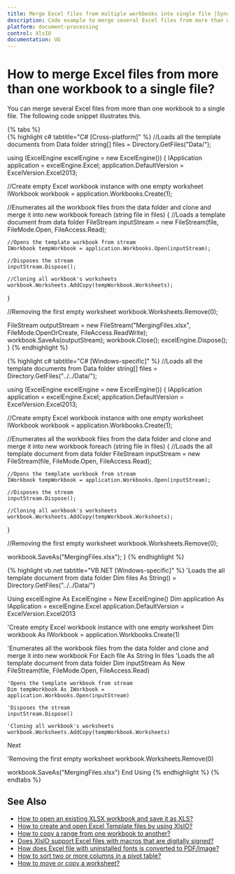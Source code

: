 ```yaml
---
title: Merge Excel files from multiple workbooks into single file |Syncfusion
description: Code example to merge several Excel files from more than one workbook to a single file using Suncfusion's XlsIO.
platform: document-processing
control: XlsIO
documentation: UG
---
```


# How to merge Excel files from more than one workbook to a single file?

You can merge several Excel files from more than one workbook to a single file. The following code snippet illustrates this.

{% tabs %}  
{% highlight c# tabtitle="C# [Cross-platform]" %}
//Loads all the template documents from Data folder
string[] files = Directory.GetFiles("Data/");

using (ExcelEngine excelEngine = new ExcelEngine())
{
  IApplication application = excelEngine.Excel;
  application.DefaultVersion = ExcelVersion.Excel2013;

  //Create empty Excel workbook instance with one empty worksheet
  IWorkbook workbook = application.Workbooks.Create(1);

  //Enumerates all the workbook files from the data folder and clone and merge it into new workbook
  foreach (string file in files)
  {
    //Loads a template document from data folder
    FileStream inputStream = new FileStream(file, FileMode.Open, FileAccess.Read);

    //Opens the template workbook from stream
    IWorkbook tempWorkbook = application.Workbooks.Open(inputStream);

    //Disposes the stream
    inputStream.Dispose();

    //Cloning all workbook's worksheets
    workbook.Worksheets.AddCopy(tempWorkbook.Worksheets);
  }

  //Removing the first empty worksheet
  workbook.Worksheets.Remove(0);

  FileStream outputStream = new FileStream("MergingFiles.xlsx", FileMode.OpenOrCreate, FileAccess.ReadWrite);
  workbook.SaveAs(outputStream);
  workbook.Close();
  excelEngine.Dispose();
}
{% endhighlight %}

{% highlight c# tabtitle="C# [Windows-specific]" %}
//Loads all the template documents from Data folder
string[] files = Directory.GetFiles("../../Data/");

using (ExcelEngine excelEngine = new ExcelEngine())
{
  IApplication application = excelEngine.Excel;
  application.DefaultVersion = ExcelVersion.Excel2013;

  //Create empty Excel workbook instance with one empty worksheet
  IWorkbook workbook = application.Workbooks.Create(1);

  //Enumerates all the workbook files from the data folder and clone and merge it into new workbook
  foreach (string file in files)
  {
    //Loads the all template document from data folder
	FileStream inputStream = new FileStream(file, FileMode.Open, FileAccess.Read);

	//Opens the template workbook from stream
	IWorkbook tempWorkbook = application.Workbooks.Open(inputStream);

	//Disposes the stream
	inputStream.Dispose();

	//Cloning all workbook's worksheets
	workbook.Worksheets.AddCopy(tempWorkbook.Worksheets);
  }

  //Removing the first empty worksheet
  workbook.Worksheets.Remove(0);

  workbook.SaveAs("MergingFiles.xlsx");
}
{% endhighlight %}

{% highlight vb.net tabtitle="VB.NET [Windows-specific]" %}
'Loads the all template document from data folder
Dim files As String() = Directory.GetFiles("../../Data/")

Using excelEngine As ExcelEngine = New ExcelEngine()
  Dim application As IApplication = excelEngine.Excel
  application.DefaultVersion = ExcelVersion.Excel2013

  'Create empty Excel workbook instance with one empty worksheet 
  Dim workbook As IWorkbook = application.Workbooks.Create(1)

  'Enumerates all the workbook files from the data folder and clone and merge it into new workbook
  For Each file As String In files
    'Loads the all template document from data folder
    Dim inputStream As New FileStream(file, FileMode.Open, FileAccess.Read)

    'Opens the template workbook from stream
    Dim tempWorkbook As IWorkbook = application.Workbooks.Open(inputStream)

    'Disposes the stream
    inputStream.Dispose()

    'Cloning all workbook's worksheets
    workbook.Worksheets.AddCopy(tempWorkbook.Worksheets)
  Next

  'Removing the first empty worksheet
  workbook.Worksheets.Remove(0)

  workbook.SaveAs("MergingFiles.xlsx")
End Using
{% endhighlight %}
{% endtabs %}  

## See Also

* [How to open an existing XLSX workbook and save it as XLS?](how-to-open-an-existing-xlsx-workbook-and-save-it-as-xls)
* [How to create and open Excel Template files by using XlsIO?](how-to-create-and-open-excel-template-files-by-using-xlsio)
* [How to copy a range from one workbook to another?](how-to-copy-a-range-from-one-workbook-to-another)
* [Does XlsIO support Excel files with macros that are digitally signed?](does-xlsio-support-excel-files-with-macros-that-are-digitally-signed)
* [How does Excel file with uninstalled fonts is converted to PDF/Image?](how-does-excel-file-with-uninstalled-fonts-is-converted-to-pdf-image)
* [How to sort two or more columns in a pivot table?](how-to-sort-two-or-more-columns-in-a-pivot-table)
* [How to move or copy a worksheet?](https://help.syncfusion.com/file-formats/xlsio/working-with-excel-worksheet#move-or-copy-a-worksheet)

